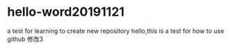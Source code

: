 # hello-word20191121
a test for learning to create new repository
hello,this is a test for how to use github
修改3
